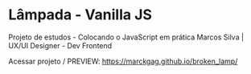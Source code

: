# Lâmpada - Vanilla JS
Projeto de estudos -  Colocando o JavaScript em prática
Marcos Silva | UX/UI Designer - Dev Frontend

Acessar projeto / PREVIEW: 
https://marckgag.github.io/broken_lamp/


